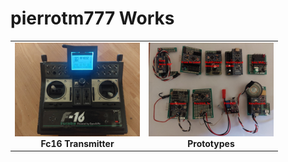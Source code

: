 # pierrotm777 Works

<table cellspacing=0>
  <tr>
    <td align=center width=200><a href="https://github.com/Ingwie/OpenAVRc_Hw/tree/V3/User's%20OpenAVRc%20Transmitters/pierrotm777/Fc16/README.md"><img src="https://github.com/Ingwie/OpenAVRc_Hw/blob/V3/User's%20OpenAVRc%20Transmitters/pierrotm777/Fc16/IMG_1.jpg" border="0" name="submit" title="Fc16 Transmitter" alt="Fc16 Transmitter"/></a><br><b>Fc16 Transmitter</b></td>
	<td align=center width=200><a href="https://github.com/Ingwie/OpenAVRc_Hw/tree/V3/User's%20OpenAVRc%20Transmitters/pierrotm777/My_Prototypes/README.md"><img src="My_Prototypes/Protos_Pierrot.jpg" border="0" name="submit" title="Prototypes" alt="Prototypes"/></a><br><b>Prototypes</b></td>

  </tr>
</table>


